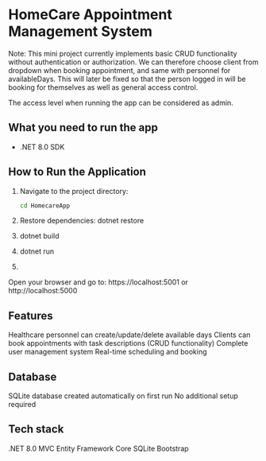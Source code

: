 # HomeCare Appointment Management System

Note: This mini project currently implements basic CRUD functionality without authentication or authorization. We can therefore choose client from dropdown when booking appointment, and same with personnel for availableDays. This will later be fixed so that the person logged in will be booking for themselves as well as general access control.

The access level when running the app can be considered as admin.

## What you need to run the app
- .NET 8.0 SDK

## How to Run the Application

1. Navigate to the project directory:
   ```bash
   cd HomecareApp

2. Restore dependencies:
   dotnet restore

3. dotnet build
4. dotnet run
5. 
Open your browser and go to: https://localhost:5001 or http://localhost:5000

## Features
Healthcare personnel can create/update/delete available days
Clients can book appointments with task descriptions (CRUD functionality)
Complete user management system
Real-time scheduling and booking

## Database
SQLite database created automatically on first run
No additional setup required

## Tech stack
.NET 8.0 MVC
Entity Framework Core
SQLite
Bootstrap



  
